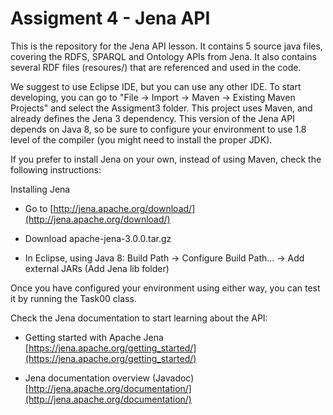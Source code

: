 Assigment 4 - Jena API
================

This is the repository for the Jena API lesson. It contains 5 source java files, covering the RDFS, SPARQL and Ontology APIs from Jena. It also contains several RDF files (resoures/) that are referenced and used in the code.

We suggest to use Eclipse IDE, but you can use any other IDE. To start developing, you can go to "File -> Import -> Maven -> Existing Maven Projects" and select the Assigment3 folder. This project uses Maven, and already defines the Jena 3 dependency. This version of the Jena API depends on Java 8, so be sure to configure your environment to use 1.8 level of the compiler (you might need to install the proper JDK).

If you prefer to install Jena on your own, instead of using Maven, check the following instructions:

Installing Jena

* Go to [http://jena.apache.org/download/](http://jena.apache.org/download/)

* Download apache-jena-3.0.0.tar.gz

* In Eclipse, using Java 8: Build Path -> Configure Build Path... -> Add external JARs (Add Jena lib folder)

Once you have configured your environment using either way, you can test it by running the Task00 class.

Check the Jena documentation to start learning about the API:

* Getting started with Apache Jena [https://jena.apache.org/getting_started/](https://jena.apache.org/getting_started/)

* Jena documentation overview (Javadoc)[http://jena.apache.org/documentation/](http://jena.apache.org/documentation/)
